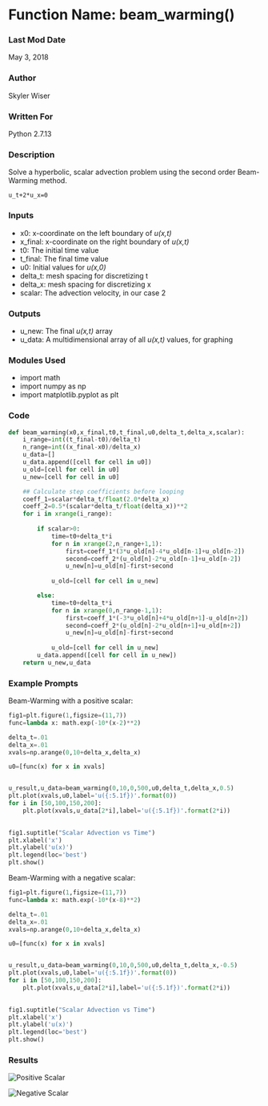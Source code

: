 # Function Name: beam_warming()

### Last Mod Date
May 3, 2018
### Author
Skyler Wiser
### Written For
Python 2.7.13
### Description

Solve a hyperbolic, scalar advection problem using the second order Beam-Warming method.

```
u_t+2*u_x=0
```

### Inputs

* x0: x-coordinate on the left boundary of _u(x,t)_
* x_final: x-coordinate on the right boundary of _u(x,t)_
* t0: The initial time value
* t_final: The final time value
* u0: Initial values for _u(x,0)_
* delta_t: mesh spacing for discretizing t
* delta_x: mesh spacing for discretizing x
* scalar: The advection velocity, in our case 2


### Outputs

* u_new: The final _u(x,t)_ array
* u_data: A multidimensional array of all _u(x,t)_ values, for graphing

### Modules Used

* import math
* import numpy as np
* import matplotlib.pyplot as plt


### Code

```python
def beam_warming(x0,x_final,t0,t_final,u0,delta_t,delta_x,scalar):
    i_range=int((t_final-t0)/delta_t)
    n_range=int((x_final-x0)/delta_x)
    u_data=[]
    u_data.append([cell for cell in u0])
    u_old=[cell for cell in u0]
    u_new=[cell for cell in u0]

    ## Calculate step coefficients before looping
    coeff_1=scalar*delta_t/float(2.0*delta_x)
    coeff_2=0.5*(scalar*delta_t/float(delta_x))**2
    for i in xrange(i_range):
        
        if scalar>0:
            time=t0+delta_t*i
            for n in xrange(2,n_range+1,1):
                first=coeff_1*(3*u_old[n]-4*u_old[n-1]+u_old[n-2])
                second=coeff_2*(u_old[n]-2*u_old[n-1]+u_old[n-2])                               
                u_new[n]=u_old[n]-first+second
                                
            u_old=[cell for cell in u_new]

        else:
            time=t0+delta_t*i
            for n in xrange(0,n_range-1,1):
                first=coeff_1*(-3*u_old[n]+4*u_old[n+1]-u_old[n+2])
                second=coeff_2*(u_old[n]-2*u_old[n+1]+u_old[n+2])
                u_new[n]=u_old[n]-first+second
                                
            u_old=[cell for cell in u_new]
        u_data.append([cell for cell in u_new])
    return u_new,u_data
```


### Example Prompts

Beam-Warming with a positive scalar:

```python
fig1=plt.figure(1,figsize=(11,7))
func=lambda x: math.exp(-10*(x-2)**2)

delta_t=.01
delta_x=.01
xvals=np.arange(0,10+delta_x,delta_x)

u0=[func(x) for x in xvals]


u_result,u_data=beam_warming(0,10,0,500,u0,delta_t,delta_x,0.5)
plt.plot(xvals,u0,label='u({:5.1f})'.format(0))
for i in [50,100,150,200]:
    plt.plot(xvals,u_data[2*i],label='u({:5.1f})'.format(2*i))

            
fig1.suptitle("Scalar Advection vs Time")
plt.xlabel('x')
plt.ylabel('u(x)')
plt.legend(loc='best')
plt.show()
```

Beam-Warming with a negative scalar:

```python
fig1=plt.figure(1,figsize=(11,7))
func=lambda x: math.exp(-10*(x-8)**2)

delta_t=.01
delta_x=.01
xvals=np.arange(0,10+delta_x,delta_x)

u0=[func(x) for x in xvals]


u_result,u_data=beam_warming(0,10,0,500,u0,delta_t,delta_x,-0.5)
plt.plot(xvals,u0,label='u({:5.1f})'.format(0))
for i in [50,100,150,200]:
    plt.plot(xvals,u_data[2*i],label='u({:5.1f})'.format(2*i))

            
fig1.suptitle("Scalar Advection vs Time")
plt.xlabel('x')
plt.ylabel('u(x)')
plt.legend(loc='best')
plt.show()
```

### Results

![Positive Scalar](https://swiser.github.io/MATH5620/HW8/beam_warming_positive.png)

![Negative Scalar](https://swiser.github.io/MATH5620/HW8/beam_warming_negative.png)





